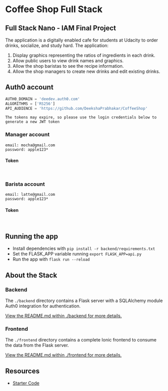 # Coffee Shop Full Stack

## Full Stack Nano - IAM Final Project
The application is a digitally enabled cafe for students at Udacity to order drinks, socialize, and study hard. The application:

1) Display graphics representing the ratios of ingredients in each drink.
2) Allow public users to view drink names and graphics.
3) Allow the shop baristas to see the recipe information.
4) Allow the shop managers to create new drinks and edit existing drinks.


## Auth0 account
```python
AUTH0_DOMAIN = 'deedev.auth0.com'
ALGORITHMS = ['RS256']
API_AUDIENCE = 'https://github.com/DeekshaPrabhakar/CoffeeShop'
```

`The tokens may expire, so please use the login credentials below to generate a new JWT token`

### Manager account
```
email: mocha@gmail.com
password: apple123*
```
#### Token
```


```

### Barista account
```
email: latte@gmail.com
password: apple123*
```
#### Token
```


```

## Running the app
- Install dependencies with `pip install -r backend/requirements.txt`
- Set the FLASK_APP variable running `export FLASK_APP=api.py`
- Run the app with `flask run --reload`

## About the Stack

### Backend

The `./backend` directory contains a Flask server with a SQLAlchemy module Auth0 integration for authentication.

[View the README.md within ./backend for more details.](./backend/README.md)

### Frontend

The `./frontend` directory contains a complete Ionic frontend to consume the data from the Flask server.  

[View the README.md within ./frontend for more details.](./frontend/README.md)

## Resources
- [Starter Code](https://github.com/udacity/FSND/tree/master/projects/03_coffee_shop_full_stack/starter_code)
